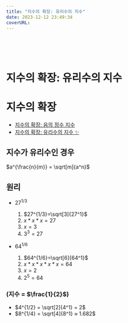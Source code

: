 ```yaml
---
title: "지수의 확장: 유리수의 지수"
date: 2023-12-12 23:49:34
coverURL: 
---
```

<br />
<br />
<br />

# 지수의 확장: 유리수의 지수

# 지수의 확장
- <a href="/blog/MATHEMATICS/Algebraic/Exponential-Expansion-negative-integer/">지수의 확장: 음의 정수 지수</a>
- <a href="/blog/MATHEMATICS/Algebraic/Exponential-Expansion-rational/">지수의 확장: 유리수의 지수 ✨</a>


## 지수가 유리수인 경우

$a^{\frac{n}{m}} = \sqrt[m]{a^n}$

## 원리

- $27^{1/3}$
  1. $27^{1/3}=\sqrt[3]{27^1}$
  2. $x * x * x = 27$
  3. $x = 3$
  4. $3^3 = 27$

- $64^{1/6}$
  1. $64^{1/6}=\sqrt[6]{64^1}$
  2. $x * x * x * x * x = 64$
  3. $x = 2$
  4. $2^5 = 64$



### (지수 = $\frac{1}{2}$)

- $4^{1/2} = \sqrt[2]{4^1} = 2$
- $8^{1/4} = \sqrt[4]{8^1} ≈ 1.682$